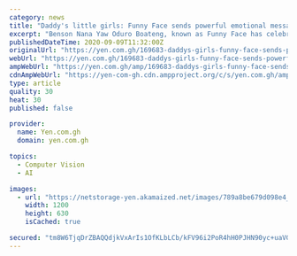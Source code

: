 ```yaml
---
category: news
title: "Daddy's little girls: Funny Face sends powerful emotional message to his twin girls Ella and Bella"
excerpt: "Benson Nana Yaw Oduro Boateng, known as Funny Face has celebrated his twin daughters Ella and Bella with a touching video, some photos and emotional words."
publishedDateTime: 2020-09-09T11:32:00Z
originalUrl: "https://yen.com.gh/169683-daddys-girls-funny-face-sends-powerful-emotional-message-twin-girls-ella-bella.html"
webUrl: "https://yen.com.gh/169683-daddys-girls-funny-face-sends-powerful-emotional-message-twin-girls-ella-bella.html"
ampWebUrl: "https://yen.com.gh/amp/169683-daddys-girls-funny-face-sends-powerful-emotional-message-twin-girls-ella-bella.html"
cdnAmpWebUrl: "https://yen-com-gh.cdn.ampproject.org/c/s/yen.com.gh/amp/169683-daddys-girls-funny-face-sends-powerful-emotional-message-twin-girls-ella-bella.html"
type: article
quality: 30
heat: 30
published: false

provider:
  name: Yen.com.gh
  domain: yen.com.gh

topics:
  - Computer Vision
  - AI

images:
  - url: "https://netstorage-yen.akamaized.net/images/789a8be679d098e4_w.jpg"
    width: 1200
    height: 630
    isCached: true

secured: "tm8W6TjqDrZBAQQdjkVxArIs1OfKLbLCb/kFV96i2PoR4hH0PJHN90yc+uaVGazDAeM0v+AVy8l74BaXGrdNFGc4JA26y9rNOPdgZIZPvr/sSFcEo3LPTiAhNKhgjcsel0mCFpyA0YpPEhJLVZ6ihMSiLWlWIt153/NnG5fsseti3tpfaBHu1gJFMckQ1WrwVmeXzFJ9TZB4SCEb/npdv9jkcMzvrR1X4+jm3MIJ8GTJdGt7HBy2A9yrwgQB8xxgFsy/Q8d2EurxWICCiShd9e98RsTXl9yHQ1TwAHkKiKwmvF9f168Py111DOODWz7WVaTC9Kc7xkBkhkJ9LnfSnfz/6/mAdCRYE6+1SCF+is4=;PGlaidGcGHLY8acukugHwA=="
---
```


